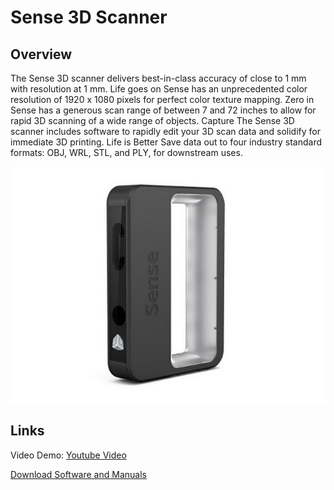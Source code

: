 # Sense 3D Scanner

## Overview
The Sense 3D scanner delivers best-in-class accuracy of close to 1 mm with resolution at 1 mm.
Life goes on
Sense has an unprecedented color resolution of 1920 x 1080 pixels for perfect color texture mapping.
Zero in
Sense has a generous scan range of between 7 and 72 inches to allow for rapid 3D scanning of a wide range of objects.
Capture
The Sense 3D scanner includes software to rapidly edit your 3D scan data and solidify for immediate 3D printing.
Life is Better
Save data out to four industry standard formats: OBJ, WRL, STL, and PLY, for downstream uses. 

![RolandSense](images/3dsense.jpg)

## Links

Video Demo: [Youtube Video](https://www.youtube.com/watch?v=YmTvGLliGmw)

[Download Software and Manuals](https://www.3dsystems.com/shop/sense/downloads)


